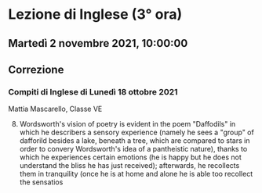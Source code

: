 #  Lezione di Inglese (3° ora)
## Martedì 2 novembre 2021, 10:00:00
## Correzione

### Compiti di Inglese di Lunedì 18 ottobre 2021
Mattia Mascarello, Classe VE

8. Wordsworth's vision of poetry is evident in the poem "Daffodils" in which he describers a sensory experience (namely he sees a "group" of dafforild besides a lake, beneath a tree, which are compared to stars in order to convery Wordsworth's idea of a pantheistic nature), thanks to which he experiences certain emotions (he is happy but he does not understand the bliss he has just received); afterwards, he recollects them in tranquility (once he is at home and alone he is able too recollect the sensatios 
<!--stackedit_data:
eyJoaXN0b3J5IjpbLTE5MjQxMzI0OTRdfQ==
-->